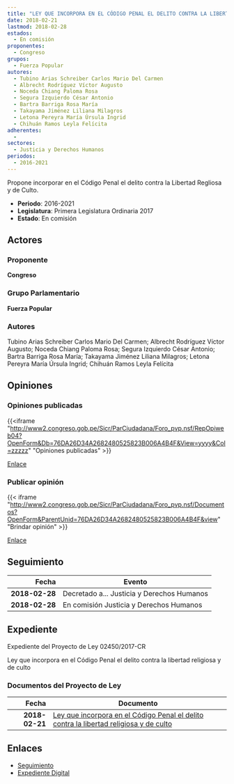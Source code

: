 ```yaml
---
title: "LEY QUE INCORPORA EN EL CÓDIGO PENAL EL DELITO CONTRA LA LIBERTAD RELIGIOSA Y DE CULTO"
date: 2018-02-21
lastmod: 2018-02-28
estados: 
  - En comisión
proponentes: 
  - Congreso
grupos: 
  - Fuerza Popular
autores: 
  - Tubino Arias Schreiber Carlos Mario Del Carmen
  - Albrecht Rodríguez Víctor Augusto
  - Noceda Chiang Paloma Rosa
  - Segura Izquierdo César Antonio
  - Bartra Barriga Rosa María
  - Takayama Jiménez Liliana Milagros
  - Letona Pereyra María Úrsula Ingrid
  - Chihuán Ramos Leyla Felícita
adherentes: 
  - 
sectores: 
  - Justicia y Derechos Humanos
periodos: 
  - 2016-2021
---
```


Propone incorporar en el Código Penal el delito contra la Libertad Regliosa y de Culto.

- **Periodo**: 2016-2021
- **Legislatura**: Primera Legislatura Ordinaria 2017
- **Estado**: En comisión

## Actores

### Proponente

**Congreso**

### Grupo Parlamentario

**Fuerza Popular**

### Autores

Tubino Arias Schreiber Carlos Mario Del Carmen; Albrecht Rodríguez Víctor Augusto; Noceda Chiang Paloma Rosa; Segura Izquierdo César Antonio; Bartra Barriga Rosa María; Takayama Jiménez Liliana Milagros; Letona Pereyra María Úrsula Ingrid; Chihuán Ramos Leyla Felícita


## Opiniones

### Opiniones publicadas

{{<iframe "http://www2.congreso.gob.pe/Sicr/ParCiudadana/Foro_pvp.nsf/RepOpiweb04?OpenForm&Db=76DA26D34A2682480525823B006A4B4F&View=yyyy&Col=zzzzz" "Opiniones publicadas" >}}

[Enlace](http://www2.congreso.gob.pe/Sicr/ParCiudadana/Foro_pvp.nsf/RepOpiweb04?OpenForm&Db=76DA26D34A2682480525823B006A4B4F&View=yyyy&Col=zzzzz)
### Publicar opinión

{{< iframe "http://www2.congreso.gob.pe/Sicr/ParCiudadana/Foro_pvp.nsf/Documentos?OpenForm&ParentUnid=76DA26D34A2682480525823B006A4B4F&view" "Brindar opinión" >}}

[Enlace](http://www2.congreso.gob.pe/Sicr/ParCiudadana/Foro_pvp.nsf/Documentos?OpenForm&ParentUnid=76DA26D34A2682480525823B006A4B4F&view)

## Seguimiento

| Fecha | Evento |
|------:|--------|
| **2018-02-28** | Decretado a... Justicia y Derechos Humanos|
| **2018-02-28** | En comisión Justicia y Derechos Humanos|


## Expediente

Expediente del Proyecto de Ley 02450/2017-CR

Ley que incorpora en el Código Penal el delito contra la libertad religiosa y de culto


### Documentos del Proyecto de Ley

| Fecha | Documento |
|------:|--------|
| **2018-02-21** | [Ley que incorpora en el Código Penal el delito contra la libertad religiosa y de culto](http://www.leyes.congreso.gob.pe/Documentos/2016_2021/Proyectos_de_Ley_y_de_Resoluciones_Legislativas/PL0245020180221.pdf) |

## Enlaces 

- [Seguimiento](http://www2.congreso.gob.pe/Sicr/TraDocEstProc/CLProLey2016.nsf/f7fff46988ca05b1052578e100829cc7/dc287141884f42a40525823b006b9f42?OpenDocument)
- [Expediente Digital](http://www2.congreso.gob.pe/Sicr/TraDocEstProc/CLProLey2016.nsf/f7fff46988ca05b1052578e100829cc7/dc287141884f42a40525823b006b9f42?OpenDocument&Click=05257FB7005EB655.eb71d0cf91d8294e05256cdf006b5706/$Body/0.1C6C)
